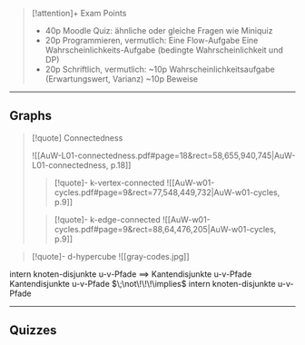 

> [!attention]+ Exam Points
> - 40p Moodle Quiz: ähnliche oder gleiche Fragen wie Miniquiz
> - 20p Programmieren, vermutlich:
> 	Eine Flow-Aufgabe
> 	Eine Wahrscheinlichkeits-Aufgabe (bedingte Wahrscheinlichkeit und DP)
> - 20p Schriftlich, vermutlich:
> 	~10p Wahrscheinlichkeitsaufgabe (Erwartungswert, Varianz)
> 	~10p Beweise 


___

## Graphs

>[!quote] Connectedness
>
> ![[AuW-L01-connectedness.pdf#page=18&rect=58,655,940,745|AuW-L01-connectedness, p.18]]
> 
>>[!quote]- k-vertex-connected
>>![[AuW-w01-cycles.pdf#page=9&rect=77,548,449,732|AuW-w01-cycles, p.9]]
>
>>[!quote]- k-edge-connected
>>![[AuW-w01-cycles.pdf#page=9&rect=88,64,476,205|AuW-w01-cycles, p.9]]
>



> [!quote]- d-hypercube
> ![[gray-codes.jpg]]



intern knoten-disjunkte u-v-Pfade $\implies$ Kantendisjunkte u-v-Pfade
Kantendisjunkte u-v-Pfade $\;\not\!\!\!\implies$ intern knoten-disjunkte u-v-Pfade


___

## Quizzes

